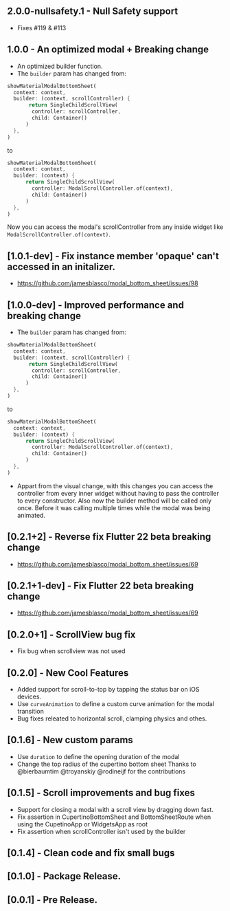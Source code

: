 ## 2.0.0-nullsafety.1 - Null Safety support
+ Fixes #119 & #113

## 1.0.0 - An optimized modal + Breaking change
- An optimized builder function.
- The `builder` param has changed from:
```dart
showMaterialModalBottomSheet(
  context: context,
  builder: (context, scrollController) {
       return SingleChildScrollView(
        controller: scrollController,
        child: Container()
      )
  },
)
```
to 

```dart
showMaterialModalBottomSheet(
  context: context,
  builder: (context) {
      return SingleChildScrollView(
        controller: ModalScrollController.of(context),
        child: Container()
      )
  },
)
```

Now you can access the modal's scrollController from any inside widget like `ModalScrollController.of(context)`.

## [1.0.1-dev] - Fix instance member 'opaque' can't accessed in an initalizer.
- https://github.com/jamesblasco/modal_bottom_sheet/issues/98

## [1.0.0-dev] - Improved performance and breaking change
- The `builder` param has changed from:
```dart
showMaterialModalBottomSheet(
  context: context,
  builder: (context, scrollController) {
       return SingleChildScrollView(
        controller: scrollController,
        child: Container()
      )
  },
)
```
to 

```dart
showMaterialModalBottomSheet(
  context: context,
  builder: (context) {
      return SingleChildScrollView(
        controller: ModalScrollController.of(context),
        child: Container()
      )
  },
)
```
- Appart from the visual change, with this changes you can access the controller from every inner widget without having to pass the controller to every constructor. Also now the builder method will be called only once. Before it was calling multiple times while the modal was being animated.

## [0.2.1+2] - Reverse fix Flutter 22 beta breaking change
- https://github.com/jamesblasco/modal_bottom_sheet/issues/69

## [0.2.1+1-dev] - Fix Flutter 22 beta breaking change
- https://github.com/jamesblasco/modal_bottom_sheet/issues/69

## [0.2.0+1] - ScrollView bug fix
- Fix bug when scrollview was not used 

## [0.2.0] - New Cool Features
- Added support for scroll-to-top by tapping the status bar on iOS devices.
- Use `curveAnimation` to define a custom curve animation for the modal transition
- Bug fixes releated to horizontal scroll, clamping physics and othes.


## [0.1.6] - New custom params
- Use `duration` to define the opening duration of the modal
- Change the top radius of the cupertino bottom sheet 
Thanks to @bierbaumtim @troyanskiy @rodineijf for the contributions

## [0.1.5] - Scroll improvements and bug fixes
- Support for closing a modal with a scroll view by dragging down fast.
- Fix assertion in CupertinoBottomSheet and BottomSheetRoute when using the CupetinoApp or WidgetsApp as root
- Fix assertion when scrollController isn't used by the builder 


## [0.1.4] - Clean code and fix small bugs

## [0.1.0] - Package Release.

## [0.0.1] - Pre Release.

